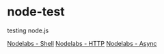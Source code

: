 node-test
=========

testing node.js

[Nodelabs - Shell](http://www.nodelabs.org/shell.html)
[Nodelabs - HTTP](http://www.nodelabs.org/http.html)
[Nodelabs - Async](http://www.nodelabs.org/async.html)